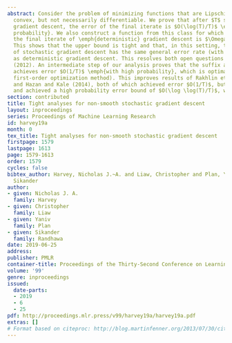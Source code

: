 ```yaml
---
abstract: Consider the problem of minimizing functions that are Lipschitz and strongly
  convex, but not necessarily differentiable. We prove that after $T$ steps of stochastic
  gradient descent, the error of the final iterate is $O(\log(T)/T)$ \emph{with high
  probability}. We also construct a function from this class for which the error of
  the final iterate of \emph{deterministic} gradient descent is $\Omega(\log(T)/T)$.
  This shows that the upper bound is tight and that, in this setting, the last iterate
  of stochastic gradient descent has the same general error rate (with high probability)
  as deterministic gradient descent. This resolves both open questions posed by Shamir
  (2012). An intermediate step of our analysis proves that the suffix averaging method
  achieves error $O(1/T)$ \emph{with high probability}, which is optimal (for any
  first-order optimization method). This improves results of Rakhlin et al. (2012)
  and Hazan and Kale (2014), both of which achieved error $O(1/T)$, but only in expectation,
  and achieved a high probability error bound of $O(\log \log(T)/T)$, which is suboptimal.
section: contributed
title: Tight analyses for non-smooth stochastic gradient descent
layout: inproceedings
series: Proceedings of Machine Learning Research
id: harvey19a
month: 0
tex_title: Tight analyses for non-smooth stochastic gradient descent
firstpage: 1579
lastpage: 1613
page: 1579-1613
order: 1579
cycles: false
bibtex_author: Harvey, Nicholas J.~A. and Liaw, Christopher and Plan, Yaniv and Randhawa,
  Sikander
author:
- given: Nicholas J. A.
  family: Harvey
- given: Christopher
  family: Liaw
- given: Yaniv
  family: Plan
- given: Sikander
  family: Randhawa
date: 2019-06-25
address: 
publisher: PMLR
container-title: Proceedings of the Thirty-Second Conference on Learning Theory
volume: '99'
genre: inproceedings
issued:
  date-parts:
  - 2019
  - 6
  - 25
pdf: http://proceedings.mlr.press/v99/harvey19a/harvey19a.pdf
extras: []
# Format based on citeproc: http://blog.martinfenner.org/2013/07/30/citeproc-yaml-for-bibliographies/
---
```

